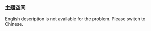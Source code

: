 ### [主题空间](https://leetcode.com/problems/YesdPw)

English description is not available for the problem. Please switch to Chinese.